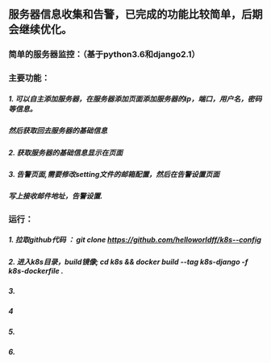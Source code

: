 ## 服务器信息收集和告警，已完成的功能比较简单，后期会继续优化。
### 简单的服务器监控：（基于python3.6和django2.1）
### 主要功能：
##### 1. 可以自主添加服务器，在服务器添加页面添加服务器的ip，端口，用户名，密码等信息。
##### 然后获取回去服务器的基础信息
##### 2. 获取服务器的基础信息显示在页面
##### 3. 告警页面,需要修改setting文件的邮箱配置，然后在告警设置页面
##### 写上接收邮件地址，告警设置.
### 运行：
##### 1. 拉取github代码 ：   git clone https://github.com/helloworldff/k8s--config
##### 2. 进入k8s目录，build镜像;    cd k8s && docker build --tag k8s-django -f k8s-dockerfile .
##### 3. 
##### 4  
##### 5. 
##### 6. 
